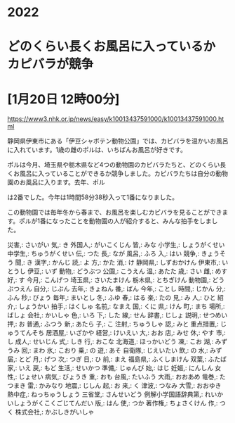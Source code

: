 # 2022
# どのくらい長くお風呂に入っているか　カピバラが競争
# [1月20日 12時00分]
https://www3.nhk.or.jp/news/easy/k10013437591000/k10013437591000.html

静岡県伊東市にある「伊豆シャボテン動物公園」では、カピバラを温かいお風呂に入れています。1歳の雌のポルは、いちばんお風呂が好きです。

ポルは今月、埼玉県や栃木県など4つの動物園のカピバラたちと、どのくらい長くお風呂に入っていることができるか競争しました。カピバラたちは自分の動物園のお風呂に入ります。去年、ポル

は2番でした。今年は1時間58分38秒入って1番になりました。

この動物園では毎年冬から春まで、お風呂を楽しむカピバラを見ることができます。ポルが1番になったことを動物園の人が紹介すると、みんな拍手をしました。

災害,: さいがい
気,: き
外国人,: がいこくじん
皆,: みな
小学生,: しょうがくせい
中学生,: ちゅうがくせい
伝,: つた
長,: なが
風呂,: ふろ
入,: はい
競争,: きょうそう
聞,: き
漢字,: かんじ
読,: よ
方,: かた
消,: け
静岡県,: しずおかけん
伊東市,: いとうし
伊豆,: いず
動物,: どうぶつ
公園,: こうえん
温,: あたた
歳,: さい
雌,: めす
好,: す
今月,: こんげつ
埼玉県,: さいたまけん
栃木県,: とちぎけん
動物園,: どうぶつえん
自分,: じぶん
去年,: きょねん
番,: ばん
今年,: ことし
時間,: じかん
分,: ふん
秒,: びょう
毎年,: まいとし
冬,: ふゆ
春,: はる
楽,: たの
見,: み
人,: ひと
紹介,: しょうかい
拍手,: はくしゅ
名前,: なまえ
国,: くに
県,: けん
町,: まち
場所,: ばしょ
会社,: かいしゃ
色,: いろ
下,: した
線,: せん
辞書,: じしょ
説明,: せつめい
押,: お
普通,: ふつう
新,: あたら
子,: こ
注射,: ちゅうしゃ
認,: みと
重点措置,: じゅうてんそち
居酒屋,: いざかや
経営,: けいえい
大,: おお
店,: みせ
休,: やす
市,: し
成人,: せいじん
式,: しき
行,: おこな
北海道,: ほっかいどう
凍,: こお
湖,: みずうみ
回,: まわ
氷,: こおり
乗,: の
遊,: あそ
自衛隊,: じえいたい
飲,: の
水,: みず
届,: とど
月,: げつ
次,: つぎ
日,: ひ
前,: まえ
福島県,: ふくしまけん
双葉,: ふたば
家,: いえ
戻,: もど
生活,: せいかつ
準備,: じゅんび
始,: はじ
妊娠,: にんしん
女性,: じょせい
病気,: びょうき
重,: おも
台風,: たいふう
大雨,: おおあめ
竜巻,: たつまき
雷,: かみなり
地震,: じしん
起,: お
来,: く
津波,: つなみ
大雪,: おおゆき
熱中症,: ねっちゅうしょう
三省堂,: さんせいどう
例解小学国語辞典第,: れいかいしょうがくこくごじてんだい
版,: はん
使,: つか
著作権,: ちょさくけん
作,: つく
株式会社,: かぶしきがいしゃ